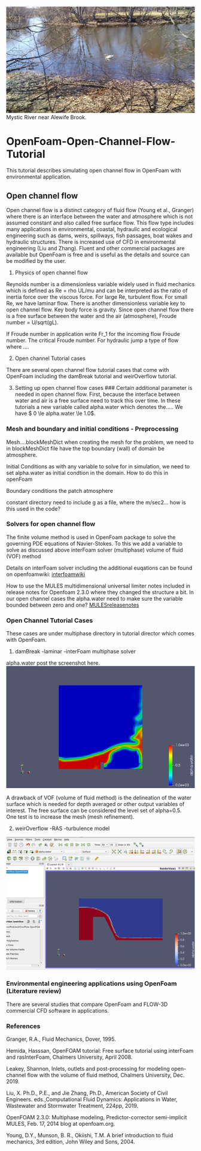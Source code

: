 ![](0330211418a_resized.jpg) Mystic River near Alewife Brook. 
# OpenFoam-Open-Channel-Flow-Tutorial
This tutorial describes simulating open channel flow in OpenFoam with environmental application.

## Open channel flow
Open channel flow is a distinct category of fluid flow (Young et al., Granger)
where there is an interface between the water and atmosphere which
is not assumed constant and also called free surface flow.
This flow type includes many applications in environmental,
coastal, hydraulic and ecological engineering such as dams, weirs, spillways, fish passages, boat wakes and hydraulic structures. There is increased use of CFD
in environmental engineering (Liu and Zhang).
Fluent and other commercial packages are available but OpenFoam is 
free and is useful as the details and source can be modified by the user. 

1. Physics of open channel flow

Reynolds number is a dimensionless variable widely used in fluid mechanics which is defined as Re = rho UL/mu and can be interpreted as the ratio of inertia force over the viscous force. For large Re, turbulent flow. For small Re, we have laminar flow.
There is another dimensionless variable key to open channel flow. Key body force is gravity.
Since open channel flow there is a free surface between the water and the air (atmosphere), Froude number = U/sqrt(gL).

If Froude number
in application write Fr_1 for the incoming flow Froude number.
The critical Froude number.
For hydraulic jump a type of flow where ....

2. Open channel Tutorial cases

There are several open channel flow tutorial cases that come with OpenFoam including the
damBreak tutorial and
weirOverflow tutorial.

3. Setting up open channel flow cases ###
Certain additional parameter is needed in open channel flow.
First, because the interface between water and air is a free surface need to track this over time.
In these tutorials a new variable called alpha.water which denotes the.....
We have 
$ 0 \le alpha.water \le 1.0$.

### Mesh and boundary and initial conditions - Preprocessing
Mesh....blockMeshDict
when creating the mesh for the problem, we need to in blockMeshDict file have the top boundary (wall)
of domain be atmosphere.

Initial Conditions as with any variable to solve for in simulation, we need to set alpha.water as initial condtion in the domain. 
How to do this in openFoam

Boundary conditions
the patch atmosphere

constant directory
need to include g as a file, where the m/sec2... how is this used in the code?

### Solvers for open channel flow
The finite volume method is used in OpenFoam package to solve the governing PDE equations of Navier-Stokes.
To this we add a variable to solve as discussed above
interFoam solver (multiphase) 
volume of fluid (VOF) method

Details on interFoam solver including the additional euqations can be found on openfoamwiki:
[interfoamwiki](http://openfoamwiki.net/index.php/InterFoam)

How to use the MULES multidimensional universal limiter notes included
in release notes for Openfoam 2.3.0 where they changed the structure a bit.
In our open channel cases the alpha.water need to make sure the variable bounded between zero and one?
[MULESreleasenotes](https://openfoam.org/release/2-3-0/multiphase/)

### 

### Open Channel Tutorial Cases
These cases are under multiphase directory in tutorial director which comes with OpenFoam.

1. damBreak
   -laminar 
   -interFoam multiphase solver

alpha.water post the screenshot here.
![Alpha.water](damBreak_alphawatertimept5.png)

A drawback of VOF (volume of fluid method) is the delineation of the water surface which is needed for depth averaged or other output variables of interest.
The free surface can be considered the level set of alpha=0.5.  
One test is to increase the mesh (mesh refinement).


2. weirOverflow
   -RAS 
   -turbulence model
   
![weirOverflow](weirtutorial.png)

### Environmental engineering applications using OpenFoam (Literature review)
There are several studies that compare OpenFoam and FLOW-3D commercial CFD software in applications.



### References

Granger, R.A., Fluid Mechanics, Dover, 1995.

Hemida, Hasssan, OpenFOAM tutorial: Free surface tutorial using interFoam and rasInterFoam, Chalmers University, April 2008.

Leakey, Shannon, Inlets, outlets and post-processing for modeling open-channel flow with the volume of fluid method, Chalmers University, Dec. 2019.


Liu, X. Ph.D., P.E., and Jie Zhang, Ph.D., American Society of Civil Engineers. eds.,Computational Fluid Dynamics: Applications in Water, Wastewater and Stormwater Treatment, 224pp, 2019.

OpenFOAM 2.3.0: Multiphase modeling, Predictor-corrector semi-implicit MULES, Feb. 17, 2014 blog at openfoam.org.

Young, D.Y., Munson, B. R., Okiishi, T.M. A brief introduction to fluid mechanics, 3rd edition, John Wiley and Sons, 2004.



